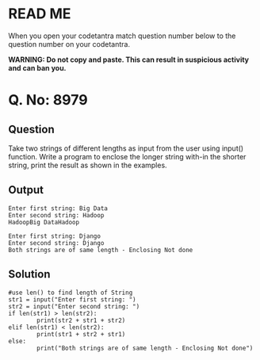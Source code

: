 # READ ME
When you open your codetantra match question number below to the question number on your codetantra.

**WARNING: Do not copy and paste. This can result in suspicious activity and can ban you.**

# Q. No: 8979

## Question
Take two strings of different lengths as input from the user using input() function. Write a program to enclose the longer string with-in the shorter string, print the result as shown in the examples.

## Output
```
Enter first string: Big Data
Enter second string: Hadoop
HadoopBig DataHadoop
```
```
Enter first string: Django
Enter second string: Django
Both strings are of same length - Enclosing Not done
```

## Solution
```
#use len() to find length of String
str1 = input("Enter first string: ")
str2 = input("Enter second string: ")
if len(str1) > len(str2):
        print(str2 + str1 + str2)
elif len(str1) < len(str2):
        print(str1 + str2 + str1)
else:
        print("Both strings are of same length - Enclosing Not done")
```